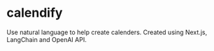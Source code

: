 # calendify
Use natural language to help create calenders. Created using Next.js, LangChain and OpenAI API.
